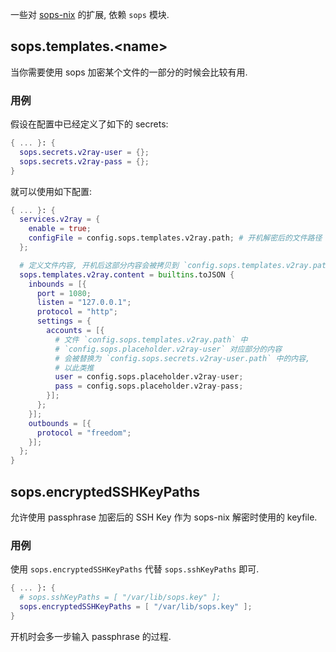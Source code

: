 一些对 [sops-nix](https://github.com/Mic92/sops-nix) 的扩展, 依赖 `sops` 模块.

## sops.templates.\<name\>
当你需要使用 sops 加密某个文件的一部分的时候会比较有用.

### 用例
假设在配置中已经定义了如下的 secrets:
```nix
{ ... }: {
  sops.secrets.v2ray-user = {};
  sops.secrets.v2ray-pass = {};
}
```

就可以使用如下配置:
```nix
{ ... }: {
  services.v2ray = {
    enable = true;
    configFile = config.sops.templates.v2ray.path; # 开机解密后的文件路径
  };

  # 定义文件内容, 开机后这部分内容会被拷贝到 `config.sops.templates.v2ray.path`
  sops.templates.v2ray.content = builtins.toJSON {
    inbounds = [{
      port = 1080;
      listen = "127.0.0.1";
      protocol = "http";
      settings = {
        accounts = [{
          # 文件 `config.sops.templates.v2ray.path` 中
          # `config.sops.placeholder.v2ray-user` 对应部分的内容
          # 会被替换为 `config.sops.secrets.v2ray-user.path` 中的内容,
          # 以此类推
          user = config.sops.placeholder.v2ray-user;
          pass = config.sops.placeholder.v2ray-pass;
        }];
      };
    }];
    outbounds = [{
      protocol = "freedom";
    }];
  };
}
```

## sops.encryptedSSHKeyPaths
允许使用 passphrase 加密后的 SSH Key 作为 sops-nix 解密时使用的 keyfile.

### 用例
使用 `sops.encryptedSSHKeyPaths` 代替 `sops.sshKeyPaths` 即可.

```nix
{ ... }: {
  # sops.sshKeyPaths = [ "/var/lib/sops.key" ];
  sops.encryptedSSHKeyPaths = [ "/var/lib/sops.key" ];
}
```

开机时会多一步输入 passphrase 的过程.
